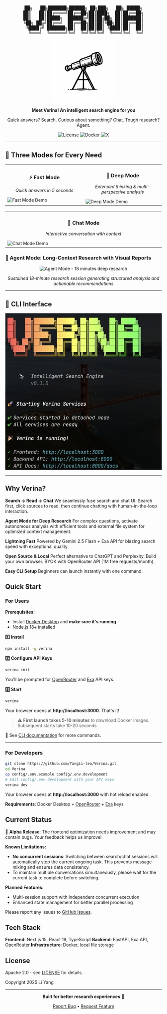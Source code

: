 <div align="center">

<pre>
██╗   ██╗███████╗██████╗ ██╗███╗   ██╗ █████╗
██║   ██║██╔════╝██╔══██╗██║████╗  ██║██╔══██╗
██║   ██║█████╗  ██████╔╝██║██╔██╗ ██║███████║
╚██╗ ██╔╝██╔══╝  ██╔══██╗██║██║╚██╗██║██╔══██║
 ╚████╔╝ ███████╗██║  ██║██║██║ ╚████║██║  ██║
  ╚═══╝  ╚══════╝╚═╝  ╚═╝╚═╝╚═╝  ╚═══╝╚═╝  ╚═╝
</pre>

<img src="docs/images/logo.png" alt="Verina" width="200">

**Meet Verina! An intelligent search engine for you**

Quick answers? Search. Curious about something? Chat. Tough research? Agent.

[![License](https://img.shields.io/badge/License-Apache%202.0-blue.svg)](LICENSE)
[![Docker](https://img.shields.io/badge/Docker-Ready-blue)](https://www.docker.com/)
[![X](https://img.shields.io/badge/X-@YangLi__leo-000000?logo=x&logoColor=white)](https://x.com/YangLi_leo)

</div>

---

## 🎥 Three Modes for Every Need

<table>
  <tr>
    <td width="50%">
      <h3 align="center">⚡ Fast Mode</h3>
      <p align="center"><i>Quick answers in 5 seconds</i></p>
      <img src="docs/images/demo-fast-mode.gif" alt="Fast Mode Demo" width="100%">
    </td>
    <td width="50%">
      <h3 align="center">🧠 Deep Mode</h3>
      <p align="center"><i>Extended thinking & multi-perspective analysis</i></p>
      <img src="docs/images/demo-deep-mode.gif" alt="Deep Mode Demo" width="100%">
    </td>
  </tr>
</table>

<div align="center" style="margin-top: 20px;">
  <table>
    <tr>
      <td width="50%">
        <h3 align="center">💬 Chat Mode</h3>
        <p align="center"><i>Interactive conversation with context</i></p>
        <img src="docs/images/chat-demo.gif" alt="Chat Mode Demo" width="100%">
      </td>
    </tr>
  </table>
</div>

### 🤖 Agent Mode: Long-Context Research with Visual Reports

<div align="center">
<img src="docs/images/deep-search-demo-compressed.gif" alt="Agent Mode - 18 minutes deep research" width="80%">
<p><i>Sustained 18-minute research session generating structured analysis and actionable recommendations</i></p>
</div>

---

## 📸 CLI Interface

<div align="center">
<img src="docs/images/screenshot-cli.png" alt="Verina CLI" width="800">
</div>

---

## Why Verina?

**Search → Read → Chat**
We seamlessly fuse search and chat UI. Search first, click sources to read, then continue chatting with human-in-the-loop interaction.

**Agent Mode for Deep Research**
For complex questions, activate autonomous analysis with efficient tools and external file system for optimized context management.

**Lightning Fast**
Powered by Gemini 2.5 Flash + Exa API for blazing search speed with exceptional quality.

**Open Source & Local**
Perfect alternative to ChatGPT and Perplexity. Build your own browser. BYOK with OpenRouter API (1M free requests/month).

**Easy CLI Setup**
Beginners can launch instantly with one command.

## Quick Start

### For Users

**Prerequisites:**
- Install [Docker Desktop](https://docs.docker.com/get-docker/) and **make sure it's running**
- Node.js 18+ installed

**1️⃣ Install**
```bash
npm install -g verina
```

**2️⃣ Configure API Keys**
```bash
verina init
```

You'll be prompted for [OpenRouter](https://openrouter.ai/keys) and [Exa](https://exa.ai/) API keys.

**3️⃣ Start**
```bash
verina
```

Your browser opens at **http://localhost:3000**. That's it!

> ⚠️ **First launch takes 5-10 minutes** to download Docker images. Subsequent starts take 10-20 seconds.

📖 See [CLI documentation](packages/cli/README.md) for more commands.

---

### For Developers

```bash
git clone https://github.com/YangLi-leo/Verina.git
cd Verina
cp config/.env.example config/.env.development
# Edit config/.env.development with your API keys
verina dev
```

Your browser opens at **http://localhost:3000** with hot reload enabled.

**Requirements**: Docker Desktop + [OpenRouter](https://openrouter.ai/keys) + [Exa](https://exa.ai/) keys

## Current Status

🚧 **Alpha Release**: The frontend optimization needs improvement and may contain bugs. Your feedback helps us improve!

**Known Limitations:**
- **No concurrent sessions**: Switching between search/chat sessions will automatically stop the current ongoing task. This prevents message mixing and ensures data consistency.
- To maintain multiple conversations simultaneously, please wait for the current task to complete before switching.

**Planned Features:**
- Multi-session support with independent concurrent execution
- Enhanced state management for better parallel processing

Please report any issues to [GitHub Issues](https://github.com/YangLi-leo/Verina/issues).

## Tech Stack

**Frontend**: Next.js 15, React 19, TypeScript
**Backend**: FastAPI, Exa API, OpenRouter
**Infrastructure**: Docker, local file storage

## License

Apache 2.0 - see [LICENSE](LICENSE) for details.

Copyright 2025 Li Yang

---

<div align="center">

**Built for better research experiences** 🔬

[Report Bug](https://github.com/YangLi-leo/Verina/issues) • [Request Feature](https://github.com/YangLi-leo/Verina/issues)

</div>
